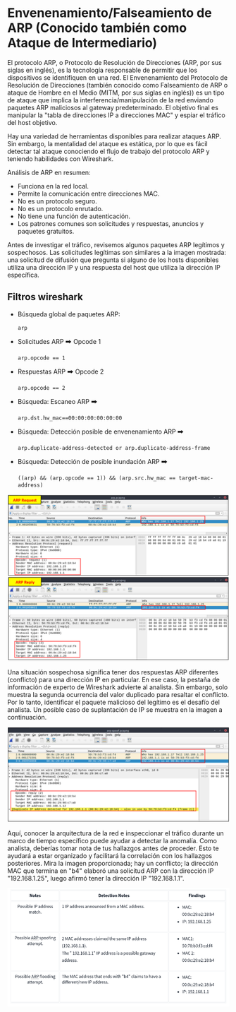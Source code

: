 

# Envenenamiento/Falseamiento de ARP (Conocido también como Ataque de Intermediario)

El protocolo ARP, o Protocolo de Resolución de Direcciones (ARP, por sus siglas en inglés), es la tecnología responsable de permitir que los dispositivos se identifiquen en una red. El Envenenamiento del Protocolo de Resolución de Direcciones (también conocido como Falseamiento de ARP o ataque de Hombre en el Medio (MITM, por sus siglas en inglés)) es un tipo de ataque que implica la interferencia/manipulación de la red enviando paquetes ARP maliciosos al gateway predeterminado. El objetivo final es manipular la "tabla de direcciones IP a direcciones MAC" y espiar el tráfico del host objetivo.

Hay una variedad de herramientas disponibles para realizar ataques ARP. Sin embargo, la mentalidad del ataque es estática, por lo que es fácil detectar tal ataque conociendo el flujo de trabajo del protocolo ARP y teniendo habilidades con Wireshark.

Análisis de ARP en resumen:
- Funciona en la red local.
- Permite la comunicación entre direcciones MAC.
- No es un protocolo seguro.
- No es un protocolo enrutado.
- No tiene una función de autenticación.
- Los patrones comunes son solicitudes y respuestas, anuncios y paquetes gratuitos.

Antes de investigar el tráfico, revisemos algunos paquetes ARP legítimos y sospechosos. Las solicitudes legítimas son similares a la imagen mostrada: una solicitud de difusión que pregunta si alguno de los hosts disponibles utiliza una dirección IP y una respuesta del host que utiliza la dirección IP específica.


## Filtros wireshark
- Búsqueda global de paquetes ARP:
  ```
  arp
  ```

- Solicitudes ARP 🠲 Opcode 1
  ```
  arp.opcode == 1
  ```

- Respuestas ARP 🠲 Opcode 2
  ```
  arp.opcode == 2
  ```

- Búsqueda: Escaneo ARP 🠲
  ```
  arp.dst.hw_mac==00:00:00:00:00:00
  ```

- Búsqueda: Detección posible de envenenamiento ARP 🠲
  ```
  arp.duplicate-address-detected or arp.duplicate-address-frame
  ```


- Búsqueda: Detección de posible inundación ARP 🠲
  ```
  ((arp) && (arp.opcode == 1)) && (arp.src.hw_mac == target-mac-address)
  ```

![](capturas/arp-lab-tryhackme.png)


Una situación sospechosa significa tener dos respuestas ARP diferentes (conflicto) para una dirección IP en particular. En ese caso, la pestaña de información de experto de Wireshark advierte al analista. Sin embargo, solo muestra la segunda ocurrencia del valor duplicado para resaltar el conflicto. Por lo tanto, identificar el paquete malicioso del legítimo es el desafío del analista. Un posible caso de suplantación de IP se muestra en la imagen a continuación.

![](capturas/arp-lab-tryhackme-2.png)


Aquí, conocer la arquitectura de la red e inspeccionar el tráfico durante un marco de tiempo específico puede ayudar a detectar la anomalía. Como analista, deberías tomar nota de tus hallazgos antes de proceder. Esto te ayudará a estar organizado y facilitará la correlación con los hallazgos posteriores. Mira la imagen proporcionada; hay un conflicto; la dirección MAC que termina en "b4" elaboró una solicitud ARP con la dirección IP "192.168.1.25", luego afirmó tener la dirección IP "192.168.1.1".

![](capturas/arp-lab-tryhackme-3.png)
